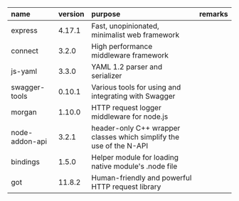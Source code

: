 | name           | version | purpose                                                      | remarks |
| :------------- | :------ | :----------------------------------------------------------- | :------ |
| express        | 4.17.1  | Fast, unopinionated, minimalist web framework                |         |
| connect        | 3.2.0   | High performance middleware framework                        |         |
| js-yaml        | 3.3.0   | YAML 1.2 parser and serializer                               |         |
| swagger-tools  | 0.10.1  | Various tools for using and integrating with Swagger         |         |
| morgan         | 1.10.0  | HTTP request logger middleware for node.js                   |         |
| node-addon-api | 3.2.1   | header-only C++ wrapper classes which simplify the use of the N-API |         |
| bindings       | 1.5.0   | Helper module for loading native module's .node file         |         |
| got            | 11.8.2  | Human-friendly and powerful HTTP request library             |         |